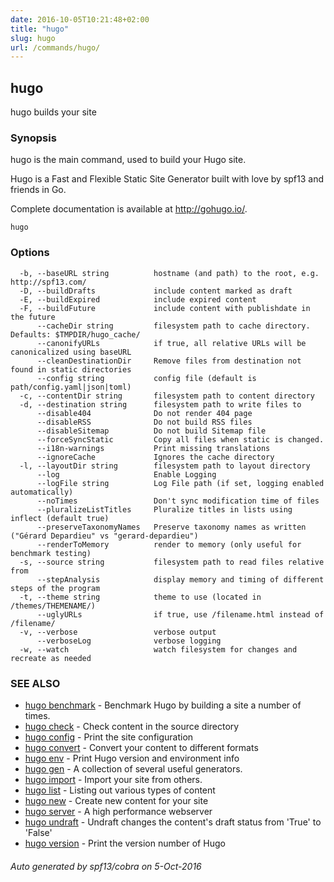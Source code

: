 ```yaml
---
date: 2016-10-05T10:21:48+02:00
title: "hugo"
slug: hugo
url: /commands/hugo/
---
```

## hugo

hugo builds your site

### Synopsis


hugo is the main command, used to build your Hugo site.

Hugo is a Fast and Flexible Static Site Generator
built with love by spf13 and friends in Go.

Complete documentation is available at http://gohugo.io/.

```
hugo
```

### Options

```
  -b, --baseURL string          hostname (and path) to the root, e.g. http://spf13.com/
  -D, --buildDrafts             include content marked as draft
  -E, --buildExpired            include expired content
  -F, --buildFuture             include content with publishdate in the future
      --cacheDir string         filesystem path to cache directory. Defaults: $TMPDIR/hugo_cache/
      --canonifyURLs            if true, all relative URLs will be canonicalized using baseURL
      --cleanDestinationDir     Remove files from destination not found in static directories
      --config string           config file (default is path/config.yaml|json|toml)
  -c, --contentDir string       filesystem path to content directory
  -d, --destination string      filesystem path to write files to
      --disable404              Do not render 404 page
      --disableRSS              Do not build RSS files
      --disableSitemap          Do not build Sitemap file
      --forceSyncStatic         Copy all files when static is changed.
      --i18n-warnings           Print missing translations
      --ignoreCache             Ignores the cache directory
  -l, --layoutDir string        filesystem path to layout directory
      --log                     Enable Logging
      --logFile string          Log File path (if set, logging enabled automatically)
      --noTimes                 Don't sync modification time of files
      --pluralizeListTitles     Pluralize titles in lists using inflect (default true)
      --preserveTaxonomyNames   Preserve taxonomy names as written ("Gérard Depardieu" vs "gerard-depardieu")
      --renderToMemory          render to memory (only useful for benchmark testing)
  -s, --source string           filesystem path to read files relative from
      --stepAnalysis            display memory and timing of different steps of the program
  -t, --theme string            theme to use (located in /themes/THEMENAME/)
      --uglyURLs                if true, use /filename.html instead of /filename/
  -v, --verbose                 verbose output
      --verboseLog              verbose logging
  -w, --watch                   watch filesystem for changes and recreate as needed
```

### SEE ALSO
* [hugo benchmark](/commands/hugo_benchmark/)	 - Benchmark Hugo by building a site a number of times.
* [hugo check](/commands/hugo_check/)	 - Check content in the source directory
* [hugo config](/commands/hugo_config/)	 - Print the site configuration
* [hugo convert](/commands/hugo_convert/)	 - Convert your content to different formats
* [hugo env](/commands/hugo_env/)	 - Print Hugo version and environment info
* [hugo gen](/commands/hugo_gen/)	 - A collection of several useful generators.
* [hugo import](/commands/hugo_import/)	 - Import your site from others.
* [hugo list](/commands/hugo_list/)	 - Listing out various types of content
* [hugo new](/commands/hugo_new/)	 - Create new content for your site
* [hugo server](/commands/hugo_server/)	 - A high performance webserver
* [hugo undraft](/commands/hugo_undraft/)	 - Undraft changes the content's draft status from 'True' to 'False'
* [hugo version](/commands/hugo_version/)	 - Print the version number of Hugo

###### Auto generated by spf13/cobra on 5-Oct-2016
